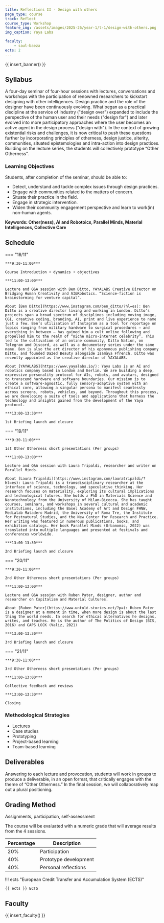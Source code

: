 ```yaml
---
title: Reflections II - Design with others
page_type: course
track: Reflect
course_type: Workshop
feature_img: /assets/images/2025-26/year-1/t-1/design-with-others.png
img_caption: Yaya Labs

faculty:
    - saul-baeza
ects: 2
---
```


{{ insert_banner() }}

## Syllabus

A four-day seminar of four-hour sessions with lectures, conversations and workshops with the participation of renowned researchers to kickstart designing with other intelligences. Design practice and the role of the designer have been continuously evolving. What began as a practical discipline at the service of industry ("design over") expanded to include the perspective of the human user and their needs ("design for") and later evolved into more participatory approaches where the user becomes an active agent in the design process ("design with"). In the context of growing existential risks and challenges, it is now critical to push these questions further by incorporating principles of otherness, design justice, alterity, communities, situated epistemologies and intra-action into design practices. Building on the lecture series, the students will collectively prototype “Other Otherness”.

### Learning Objectives

Students, after completion of the seminar, should be able to:

- Detect, understand and tackle complex issues through design practices.
- Engage with communities related to the matters of concern.
- Situate their practice in the field.
- Engage in strategic intervention.
- Widen their community engagement perspective and learn to work(in) non-human agents.


**Keywords: Other(ness), AI and Robotoics, Parallel Minds, Material Intelligences, Collective Care**


## Schedule

=== "18/11"

    ***9:30-11:00***
    
    Course Introduction + dynamics + objectives

    ***11:00-13:00***

    Lecture and Q&A session with Ben Ditto, YAYALABS Creative Director on Bridging Human Creativity and AI&Robotics. “Science-fiction is brainstorming for venture capital”.

    About [Ben Ditto](https://www.instagram.com/ben_ditto/?hl=es): Ben Ditto is a creative director living and working in London. Ditto’s projects span a broad spectrum of disciplines including moving image, CGI, creative coding, branding, AI, print and live experience to name just a few. Ben’s utilisation of Instagram as a tool for reportage on topics ranging from military hardware to surgical procedures – and everything in between – has gained him a cult online following and propelled him to the realm of “niche micro-internet celebrity”. This led to the cultivation of an online community, Ditto Nation, on Telegram and Discord, as well as a documentary series under the same name. Ben is also the art director of his eponymous publishing company Ditto, and founded Dazed Beauty alongside Isamaya Ffrench. Ditto was recently appointed as the creative director of YAYALABS.

    About [YAYALABS](https://www.yayalabs.io/): Yaya Labs is an AI and robotics company based in London and Berlin. We are building a deep, expressive personality protocol for AIs, robots, and avatars, designed to transcend hardware and software boundaries. Our mission is to create a software-agnostic, fully sensory-adaptive system with an ethical core, allowing a singular persona to manifest seamlessly across screens, robots, vehicles, and beyond. Throughout this process, we are developing a suite of tools and applications that harness the technology and insights gained from the development of the Yaya protocol.

    ***13:00-13:30***

    1st Briefing launch and closure
    
=== "19/11"

    ***9:30-11:00***
    
    1st Other Otherness short presentations (Per groups)

    ***11:00-13:00***

    Lecture and Q&A session with Laura Tripaldi, researcher and writer on Parallel Minds. 

    About [Laura Tripaldi](https://www.instagram.com/lauratripaldi/?hl=es): Laura Tripaldi is a transdisciplinary researcher at the interface of science, technology, and speculative thinking. Her research focuses on materiality, exploring its cultural implications and technological futures. She holds a PhD in Materials Science and Nanotechnology from the University of Milan-Bicocca. She has taught courses, seminars, and workshops in several cultural and academic institutions, including the Basel Academy of Art and Design FHNW, Medialab Matadero Madrid, the University of Roma Tre, the Institute for Postnatural Studies, and the New Center for Research and Practice. Her writing was featured in numerous publications, books, and exhibition catalogs. Her book Parallel Minds (Urbanomic, 2022) was translated into multiple languages and presented at festivals and conferences worldwide.

    ***13:00-13:30***

    2nd Briefing launch and closure

=== "20/11"

    ***9:30-11:00***
    
    2nd Other Otherness short presentations (Per groups)

    ***11:00-13:00***

    Lecture and Q&A session with Ruben Pater, designer, author and researcher on Capitalism and Material Cultures. 

    About [Ruben Pater](https://www.untold-stories.net/?p=): Ruben Pater is a designer at a moment in time, when more design is about the last thing the world needs. In search for ethical alternatives he designs, writes, and teaches. He is the author of The Politics of Design (BIS, 2016) and CAPS LOCK (Valiz, 2021)

    ***13:00-13:30***

    3rd Briefing launch and closure
 
=== "21/11"

    ***9:30-11:00***
    
    3rd Other Otherness short presentations (Per groups)

    ***11:00-13:00***

    Collective feedback and reviews

    ***13:00-13:30***
    
    Closing
 
### Methodological Strategies

- Lectures
- Case studies
- Prototyping
- Project-based learning
- Team-based learning


## Deliverables

Answering to each lecture and provocation, students will work in groups to produce a deliverable, in an open format, that critically engages with the theme of “Other Otherness.” In the final session, we will collaboratively map out a plural positioning.

## Grading Method

Assignments, participation, self-assessment

The course will be evaluated with a numeric grade that will average results from the 4 sessions.


| Percentage  | Description                          |
| ----------- | ------------------------------------ |
| 20%         | Participation                        |
| 40%         | Prototype development |
| 40%         | Personal reflections                 |


!!! ects "European Credit Transfer and Accumulation System (ECTS)"

    {{ ects }} ECTS


## Faculty

{{ insert_faculty() }}
